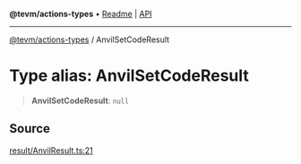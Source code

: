 **@tevm/actions-types** • [Readme](../README.md) \| [API](../globals.md)

***

[@tevm/actions-types](../README.md) / AnvilSetCodeResult

# Type alias: AnvilSetCodeResult

> **AnvilSetCodeResult**: `null`

## Source

[result/AnvilResult.ts:21](https://github.com/evmts/tevm-monorepo/blob/main/packages/actions-types/src/result/AnvilResult.ts#L21)
